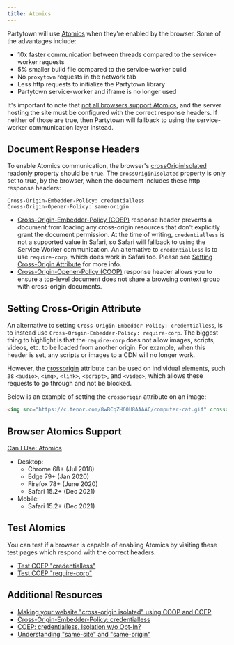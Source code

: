 ```yaml
---
title: Atomics
---
```


Partytown will use [Atomics](https://developer.mozilla.org/en-US/docs/Web/JavaScript/Reference/Global_Objects/Atomics) when they're enabled by the browser. Some of the advantages include:

- 10x faster communication between threads compared to the service-worker requests
- 5% smaller build file compared to the service-worker build
- No `proxytown` requests in the network tab
- Less http requests to initialize the Partytown library
- Partytown service-worker and iframe is no longer used

It's important to note that [not all browsers support Atomics](#browser-atomics-support), and the server hosting the site must be configured with the correct response headers. If neither of those are true, then Partytown will fallback to using the service-worker communication layer instead.

## Document Response Headers

To enable Atomics communication, the browser's [crossOriginIsolated](https://developer.mozilla.org/en-US/docs/Web/API/crossOriginIsolated) readonly property should be `true`. The `crossOriginIsolated` property is only set to true, by the browser, when the document includes these http response headers:

```
Cross-Origin-Embedder-Policy: credentialless
Cross-Origin-Opener-Policy: same-origin
```

- [Cross-Origin-Embedder-Policy (COEP)](https://developer.mozilla.org/en-US/docs/Web/HTTP/Headers/Cross-Origin-Embedder-Policy) response header prevents a document from loading any cross-origin resources that don't explicitly grant the document permission. At the time of writing, `credentialless` is not a supported value in Safari, so Safari will fallback to using the Service Worker communication. An alternative to `credentialless` is to use `require-corp`, which does work in Safari too. Please see [Setting Cross-Origin Attribute](#setting-cross-origin-attribute) for more info.
- [Cross-Origin-Opener-Policy (COOP)](https://developer.mozilla.org/en-US/docs/Web/HTTP/Headers/Cross-Origin-Opener-Policy) response header allows you to ensure a top-level document does not share a browsing context group with cross-origin documents.

## Setting Cross-Origin Attribute

An alternative to setting `Cross-Origin-Embedder-Policy: credentialless`, is to instead use `Cross-Origin-Embedder-Policy: require-corp`. The biggest thing to highlight is that the `require-corp` does not allow images, scripts, videos, etc. to be loaded from another origin. For example, when this header is set, any scripts or images to a CDN will no longer work.

However, the [crossorigin](https://developer.mozilla.org/en-US/docs/Web/HTML/Attributes/crossorigin) attribute can be used on individual elements, such as `<audio>`, `<img>`, `<link>`, `<script>`, and `<video>`, which allows these requests to go through and not be blocked.

Below is an example of setting the `crossorigin` attribute on an image:

```html
<img src="https://c.tenor.com/8wBCqZH60U8AAAAC/computer-cat.gif" crossorigin />
```

## Browser Atomics Support

[Can I Use: Atomics](https://caniuse.com/mdn-javascript_builtins_atomics)

- Desktop:
  - Chrome 68+ (Jul 2018)
  - Edge 79+ (Jan 2020)
  - Firefox 78+ (June 2020)
  - Safari 15.2+ (Dec 2021)
- Mobile:
  - Safari 15.2+ (Dec 2021)

## Test Atomics

You can test if a browser is capable of enabling Atomics by visiting these test pages which respond with the correct headers.

- [Test COEP "credentialless"](https://partytown.builder.io/tests/atomics/)
- [Test COEP "require-corp"](https://partytown.builder.io/tests/atomics/?coep=require-corp)

## Additional Resources

- [Making your website "cross-origin isolated" using COOP and COEP](https://web.dev/coop-coep/)
- [Cross-Origin-Embedder-Policy: credentialless](https://wicg.github.io/credentiallessness/)
- [COEP: credentialless. Isolation w/o Opt-In?](https://github.com/WICG/credentiallessness)
- [Understanding "same-site" and "same-origin"](https://web.dev/same-site-same-origin/)
